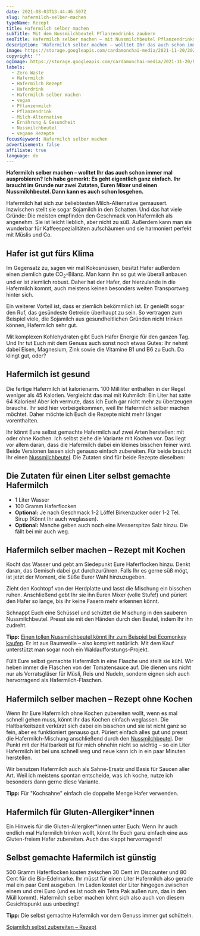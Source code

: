 ```yaml
---
date: 2021-08-03T13:44:46.507Z
slug: hafermilch-selber-machen
typeName: Rezept
title: Hafermilch selber machen
subTitle: Mit dem Nussmilchbeutel Pflanzendrinks zaubern
seoTitle: Hafermilch selber machen – mit Nussmilchbeutel Pflanzendrinks zaubern
description: 'Hafermilch selber machen – wolltet Ihr das auch schon immer mal ausprobieren? Ich habe gemerkt: Es geht eigentlich ganz einfach. Ihr braucht im Grunde nur zwei Zutaten, Euren Mixer und einen Nussmilchbeutel. Dann kann es auch schon losgehen.'
image: https://storage.googleapis.com/cardamonchai-media/2021-11-20/2021-08-03-ecomonkey-12-jpg-imagine-b8b898_aaa699_1024_768/640.webp
copyright: ''
ogImage: https://storage.googleapis.com/cardamonchai-media/2021-11-20/hafermilch-selber-machen-jpg-imagine-c8c8b8_b2afa3_1200_628/640.webp
labels:
  - Zero Waste
  - Hafermilch
  - Hafermilch Rezept
  - Haferdrink
  - Hafermilch selber machen
  - vegan
  - Pflanzenmilch
  - Pflanzendrink
  - Milch-Alternative
  - Ernährung & Gesundheit
  - Nussmilchbeutel
  - vegane Rezepte
focusKeyword: Hafermilch selber machen
advertisement: false
affiliate: true
language: de
---
```


**Hafermilch selber machen – wolltet Ihr das auch schon immer mal ausprobieren? Ich habe gemerkt: Es geht eigentlich ganz einfach. Ihr braucht im Grunde nur zwei Zutaten, Euren Mixer und einen Nussmilchbeutel. Dann kann es auch schon losgehen.**

Hafermilch hat sich zur beliebtesten Milch-Alternative gemausert. Inzwischen stellt sie sogar Sojamilch in den Schatten. Und das hat viele Gründe: Die meisten empfinden den Geschmack von Hafermilch als angenehm. Sie ist leicht lieblich, aber nicht zu süß. Außerdem kann man sie wunderbar für Kaffeespezialitäten aufschäumen und sie harmoniert perfekt mit Müslis und Co.

## Hafer ist gut fürs Klima

Im Gegensatz zu, sagen wir mal Kokosnüssen, besitzt Hafer außerdem einen ziemlich gute CO<sub>2</sub>-Bilanz. Man kann ihn so gut wie überall anbauen und er ist ziemlich robust. Daher hat der Hafer, der hierzulande in die Hafermilch kommt, auch meistens keinen besonders weiten Transportweg hinter sich.

Ein weiterer Vorteil ist, dass er ziemlich bekömmlich ist. Er genießt sogar den Ruf, das gesündeste Getreide überhaupt zu sein. So vertragen zum Beispiel viele, die Sojamilch aus gesundheitlichen Gründen nicht trinken können, Hafermilch sehr gut.

Mit komplexen Kohlehydraten gibt Euch Hafer Energie für den ganzen Tag. Und Ihr tut Euch mit dem Genuss auch sonst noch etwas Gutes: Ihr nehmt dabei Eisen, Magnesium, Zink sowie die Vitamine B1 und B6 zu Euch. Da klingt gut, oder?

## Hafermilch ist gesund

Die fertige Hafermilch ist kalorienarm. 100 Milliliter enthalten in der Regel weniger als 45 Kalorien. Vergleicht das mal mit Kuhmilch: Ein Liter hat satte 64 Kalorien! Aber ich vermute, dass ich Euch gar nicht mehr zu überzeugen brauche. Ihr seid hier vorbeigekommen, weil Ihr Hafermilch selber machen möchtet. Daher möchte ich Euch die Rezepte nicht mehr länger vorenthalten.

Ihr könnt Eure selbst gemachte Hafermilch auf zwei Arten herstellen: mit oder ohne Kochen. Ich selbst ziehe die Variante mit Kochen vor. Das liegt vor allem daran, dass die Hafermilch dabei ein kleines bisschen feiner wird. Beide Versionen lassen sich genauso einfach zubereiten. Für beide braucht Ihr einen [Nussmilchbeutel](https://t.adcell.com/p/click?promoId=261734&slotId=80259&param0=https%3A%2F%2Fwww.ecomonkey.de%2Fprodukt%2Fnussmilchbeutel-aus-100-baumwolle-nachhaltig-waschbar-wiederverwendbar%2F). Die Zutaten sind für beide Rezepte dieselben:

## Die Zutaten für einen Liter selbst gemachte Hafermilch

- 1 Liter Wasser
- 100 Gramm Haferflocken
- **Optional:** Je nach Geschmack 1-2 Löffel Birkenzucker oder 1-2 Tel. Sirup (Könnt Ihr auch weglassen).
- **Optional:** Manche geben auch noch eine Messerspitze Salz hinzu. Die fällt bei mir auch weg.

<Gallery name="hafermilch-selber-machen-1" />

## Hafermilch selber machen – Rezept mit Kochen

Kocht das Wasser und gebt am Siedepunkt Eure Haferflocken hinzu. Denkt daran, das Gemisch dabei gut durchzurühren. Falls Ihr es gerne süß mögt, ist jetzt der Moment, die Süße Eurer Wahl hinzuzugeben.

Zieht den Kochtopf von der Herdplatte und lasst die Mischung ein bisschen ruhen. Anschließend gebt Ihr sie ihn Euren Mixer (volle Stufe!) und püriert den Hafer so lange, bis ihr keine Fasern mehr erkennen könnt.

Schnappt Euch eine Schüssel und schüttet die Mischung in den sauberen Nussmilchbeutel. Presst sie mit den Händen durch den Beutel, indem Ihr ihn zudreht.

**Tipp:** [Einen tollen Nussmilchbeutel könnt Ihr zum Beispiel bei Ecomonkey kaufen](https://t.adcell.com/p/click?promoId=261734&slotId=80259&param0=https%3A%2F%2Fwww.ecomonkey.de%2Fprodukt%2Fnussmilchbeutel-aus-100-baumwolle-nachhaltig-waschbar-wiederverwendbar%2F). Er ist aus Baumwolle – also komplett natürlich. Mit dem Kauf unterstützt man sogar noch ein Waldaufforstungs-Projekt.

Füllt Eure selbst gemachte Hafermilch in eine Flasche und stellt sie kühl. Wir heben immer die Flaschen von der Tomatensauce auf. Die dienen uns nicht nur als Vorratsgläser für Müsli, Reis und Nudeln, sondern eignen sich auch hervorragend als Hafermilch-Flaschen.

## Hafermilch selber machen – Rezept ohne Kochen

Wenn Ihr Eure Hafermilch ohne Kochen zubereiten wollt, wenn es mal schnell gehen muss, könnt Ihr das Kochen einfach weglassen. Die Haltbarkeitszeit verkürzt sich dabei ein bisschen und sie ist nicht ganz so fein, aber es funktioniert genauso gut. Püriert einfach alles gut und presst die Hafermilch-Mischung anschließend durch den [Nussmilchbeutel](https://t.adcell.com/p/click?promoId=261734&slotId=80259&param0=https%3A%2F%2Fwww.ecomonkey.de%2Fprodukt%2Fnussmilchbeutel-aus-100-baumwolle-nachhaltig-waschbar-wiederverwendbar%2F). Der Punkt mit der Haltbarkeit ist für mich ohnehin nicht so wichtig – so ein Liter Hafermilch ist bei uns schnell weg und neue kann ich in ein paar Minuten herstellen.

Wir benutzen Hafermilch auch als Sahne-Ersatz und Basis für Saucen aller Art. Weil ich meistens spontan entscheide, was ich koche, nutze ich besonders dann gerne diese Variante.

**Tipp:** Für "Kochsahne" einfach die doppelte Menge Hafer verwenden.

## Hafermilch für Gluten-Allergiker\*innen

Ein Hinweis für die Gluten-Allergiker\*innen unter Euch: Wenn Ihr auch endlich mal Hafermilch trinken wollt, könnt Ihr Euch ganz einfach eine aus Gluten-freiem Hafer zubereiten. Auch das klappt hervorragend!

## Selbst gemachte Hafermilch ist günstig

500 Gramm Haferflocken kosten zwischen 30 Cent im Discounter und 80 Cent für die Bio-Edelmarke. Ihr müsst für einen Liter Hafermilch also gerade mal ein paar Cent ausgeben. Im Laden kostet der Liter hingegen zwischen einem und drei Euro (und es ist noch ein Tetra Pak außen rum, das in den Müll kommt). Hafermilch selber machen lohnt sich also auch von diesem Gesichtspunkt aus unbedingt!

**Tipp:** Die selbst gemachte Hafermilch vor dem Genuss immer gut schütteln.

[Sojamilch selbst zubereiten – Rezept](/2014/12/diy-sojamilch/)

<Gallery name="hafermilch-selber-machen-2" />

